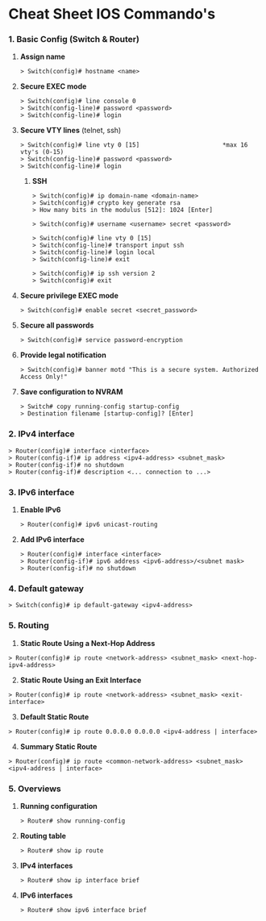 # Cheat Sheet IOS Commando's

### 1. Basic Config (Switch & Router)

1. **Assign name**
    ```
    > Switch(config)# hostname <name>
    ```

2. **Secure EXEC mode**
    ```
    > Switch(config)# line console 0
    > Switch(config-line)# password <password>
    > Switch(config-line)# login
    ```

3. **Secure VTY lines** (telnet, ssh)
    ```
    > Switch(config)# line vty 0 [15]					    *max 16 vty's (0-15)
    > Switch(config-line)# password <password>
    > Switch(config-line)# login
    ```

    1. **SSH**
        ```
        > Switch(config)# ip domain-name <domain-name>
        > Switch(config)# crypto key generate rsa
        > How many bits in the modulus [512]: 1024 [Enter]

        > Switch(config)# username <username> secret <password>

        > Switch(config)# line vty 0 [15]
        > Switch(config-line)# transport input ssh
        > Switch(config-line)# login local
        > Switch(config-line)# exit
        
        > Switch(config)# ip ssh version 2
        > Switch(config)# exit
        ```    

4. **Secure privilege EXEC mode**
    ```
    > Switch(config)# enable secret <secret_password>
    ```

5. **Secure all passwords**
    ```
    > Switch(config)# service password-encryption
    ```

6. **Provide legal notification**
    ```
    > Switch(config)# banner motd "This is a secure system. Authorized Access Only!"
    ```

7. **Save configuration to NVRAM**
    ```
    > Switch# copy running-config startup-config
    > Destination filename [startup-config]? [Enter]
    ```

### 2. IPv4 interface
```
> Router(config)# interface <interface>
> Router(config-if)# ip address <ipv4-address> <subnet_mask>
> Router(config-if)# no shutdown
> Router(config-if)# description <... connection to ...>  
```

### 3. IPv6 interface
1. **Enable IPv6**
    ```
    > Router(config)# ipv6 unicast-routing
    ```

2. **Add IPv6 interface**
    ```
    > Router(config)# interface <interface>
    > Router(config-if)# ipv6 address <ipv6-address>/<subnet mask>
    > Router(config-if)# no shutdown
    ```

### 4. Default gateway
```
> Switch(config)# ip default-gateway <ipv4-address>
```

### 5. Routing
1. **Static Route Using a Next-Hop Address**
```
> Router(config)# ip route <network-address> <subnet_mask> <next-hop-ipv4-address>
```
2. **Static Route Using an Exit Interface**
```
> Router(config)# ip route <network-address> <subnet_mask> <exit-interface>
```

3. **Default Static Route**
```
> Router(config)# ip route 0.0.0.0 0.0.0.0 <ipv4-address | interface>
```

4. **Summary Static Route**
```
> Router(config)# ip route <common-network-address> <subnet_mask> <ipv4-address | interface>
```


### 5. Overviews
1. **Running configuration**
    ```
    > Router# show running-config
    ```
2. **Routing table**
    ```
    > Router# show ip route
    ```
3. **IPv4 interfaces**
    ```
    > Router# show ip interface brief
    ```

3. **IPv6 interfaces**
    ```
    > Router# show ipv6 interface brief
    ```